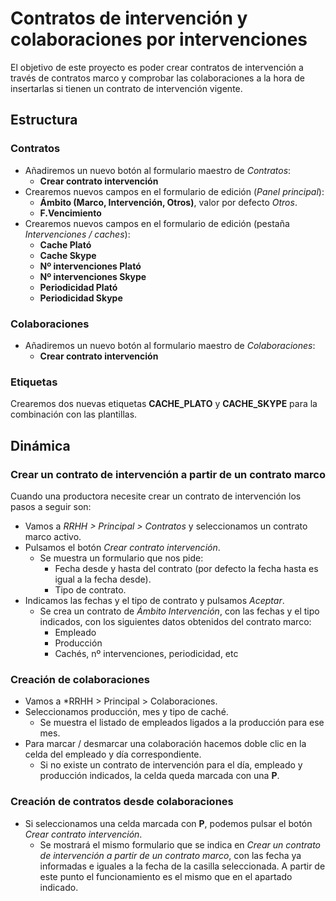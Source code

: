 # Contratos de intervención y colaboraciones por intervenciones

El objetivo de este proyecto es poder crear contratos de intervención a través de contratos marco y comprobar las colaboraciones a la hora de insertarlas si tienen un contrato de intervención vigente.

## Estructura

### Contratos
* Añadiremos un nuevo botón al formulario maestro de *Contratos*:
    * **Crear contrato intervención**
* Crearemos nuevos campos en el formulario de edición (*Panel principal*):
    * **Ámbito (Marco, Intervención, Otros)**, valor por defecto *Otros*.
    * **F.Vencimiento**
* Crearemos nuevos campos en el formulario de edición (pestaña *Intervenciones / caches*):
    * **Cache Plató**
    * **Cache Skype**
    * **Nº intervenciones Plató**
    * **Nº intervenciones Skype**
    * **Periodicidad Plató**
    * **Periodicidad Skype**

### Colaboraciones
* Añadiremos un nuevo botón al formulario maestro de *Colaboraciones*:
    * **Crear contrato intervención**

### Etiquetas
Crearemos dos nuevas etiquetas **CACHE_PLATO** y **CACHE_SKYPE** para la combinación con las plantillas.

## Dinámica

### Crear un contrato de intervención a partir de un contrato marco
Cuando una productora necesite crear un contrato de intervención los pasos a seguir son:
* Vamos a *RRHH > Principal > Contratos* y seleccionamos un contrato marco activo.
* Pulsamos el botón *Crear contrato intervención*.
    * Se muestra un formulario que nos pide:
        * Fecha desde y hasta del contrato (por defecto la fecha hasta es igual a la fecha desde).
        * Tipo de contrato.
* Indicamos las fechas y el tipo de contrato y pulsamos *Aceptar*.
    * Se crea un contrato de *Ámbito* *Intervención*, con las fechas y el tipo indicados, con los siguientes datos obtenidos del contrato marco:
        * Empleado
        * Producción
        * Cachés, nº intervenciones, periodicidad, etc

### Creación de colaboraciones
* Vamos a *RRHH > Principal > Colaboraciones.
* Seleccionamos producción, mes y tipo de caché.
    * Se muestra el listado de empleados ligados a la producción para ese mes.
* Para marcar / desmarcar una colaboración hacemos doble clic en la celda del empleado y día correspondiente.
    * Si no existe un contrato de intervención para el día, empleado y producción indicados, la celda queda marcada con una **P**.

### Creación de contratos desde colaboraciones
* Si seleccionamos una celda marcada con **P**, podemos pulsar el botón *Crear contrato intervención*.
    * Se mostrará el mismo formulario que se indica en *Crear un contrato de intervención a partir de un contrato marco*, con las fecha ya informadas e iguales a la fecha de la casilla seleccionada. A partir de este punto el funcionamiento es el mismo que en el apartado indicado.





